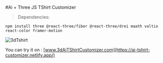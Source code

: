 #Ai + Three JS TShirt Customizer

>Dependencies:
```shell
npm install three @react-three/fiber @react-three/drei maath valtio react-color framer-motion
```

![3dTshirt](https://arweave.net/e2__dlpK3jCjyuqWDRxYDxgmzvOJreP59MI8aUwvXG4)

You can try it on : [www.3dAiTShirtCustomizer.com](https://ai-tshirt-customizer.netlify.app/)
